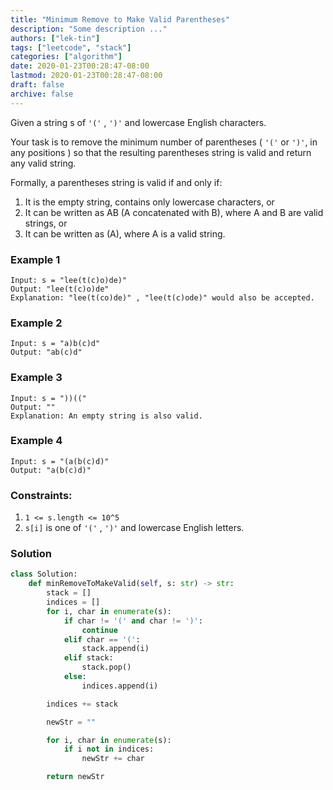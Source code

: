 ```yaml
---
title: "Minimum Remove to Make Valid Parentheses"
description: "Some description ..."
authors: ["lek-tin"]
tags: ["leetcode", "stack"]
categories: ["algorithm"]
date: 2020-01-23T00:28:47-08:00
lastmod: 2020-01-23T00:28:47-08:00
draft: false
archive: false
---
```

Given a string s of `'('` , `')'` and lowercase English characters.   

Your task is to remove the minimum number of parentheses ( `'('` or `')'`, in any positions ) so that the resulting parentheses string is valid and return any valid string.  

Formally, a parentheses string is valid if and only if:
1. It is the empty string, contains only lowercase characters, or
2. It can be written as AB (A concatenated with B), where A and B are valid strings, or
3. It can be written as (A), where A is a valid string.

### Example 1
```
Input: s = "lee(t(c)o)de)"
Output: "lee(t(c)o)de"
Explanation: "lee(t(co)de)" , "lee(t(c)ode)" would also be accepted.
```
### Example 2
```
Input: s = "a)b(c)d"
Output: "ab(c)d"
```
### Example 3
```
Input: s = "))(("
Output: ""
Explanation: An empty string is also valid.
```
### Example 4
```
Input: s = "(a(b(c)d)"
Output: "a(b(c)d)"
```

### Constraints:
1. `1 <= s.length <= 10^5`
2. `s[i]` is one of  `'('` , `')'` and lowercase English letters.

### Solution
```python
class Solution:
    def minRemoveToMakeValid(self, s: str) -> str:
        stack = []
        indices = []
        for i, char in enumerate(s):
            if char != '(' and char != ')':
                continue
            elif char == '(':
                stack.append(i)
            elif stack:
                stack.pop()
            else:
                indices.append(i)

        indices += stack

        newStr = ""

        for i, char in enumerate(s):
            if i not in indices:
                newStr += char

        return newStr
```
